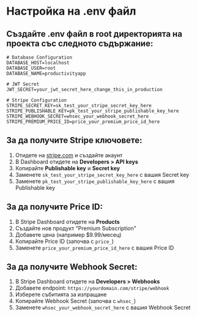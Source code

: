 # Настройка на .env файл

## Създайте .env файл в root директорията на проекта със следното съдържание:

```env
# Database Configuration
DATABASE_HOST=localhost
DATABASE_USER=root
DATABASE_NAME=productivityapp

# JWT Secret
JWT_SECRET=your_jwt_secret_here_change_this_in_production

# Stripe Configuration
STRIPE_SECRET_KEY=sk_test_your_stripe_secret_key_here
STRIPE_PUBLISHABLE_KEY=pk_test_your_stripe_publishable_key_here
STRIPE_WEBHOOK_SECRET=whsec_your_webhook_secret_here
STRIPE_PREMIUM_PRICE_ID=price_your_premium_price_id_here
```

## За да получите Stripe ключовете:

1. Отидете на [stripe.com](https://stripe.com) и създайте акаунт
2. В Dashboard отидете на **Developers > API keys**
3. Копирайте **Publishable key** и **Secret key**
4. Заменете `sk_test_your_stripe_secret_key_here` с вашия Secret key
5. Заменете `pk_test_your_stripe_publishable_key_here` с вашия Publishable key

## За да получите Price ID:

1. В Stripe Dashboard отидете на **Products**
2. Създайте нов продукт "Premium Subscription"
3. Добавете цена (например $9.99/месец)
4. Копирайте Price ID (започва с `price_`)
5. Заменете `price_your_premium_price_id_here` с вашия Price ID

## За да получите Webhook Secret:

1. В Stripe Dashboard отидете на **Developers > Webhooks**
2. Добавете endpoint: `https://yourdomain.com/stripe/webhook`
3. Изберете събитията за изпращане
4. Копирайте Webhook Secret (започва с `whsec_`)
5. Заменете `whsec_your_webhook_secret_here` с вашия Webhook Secret 